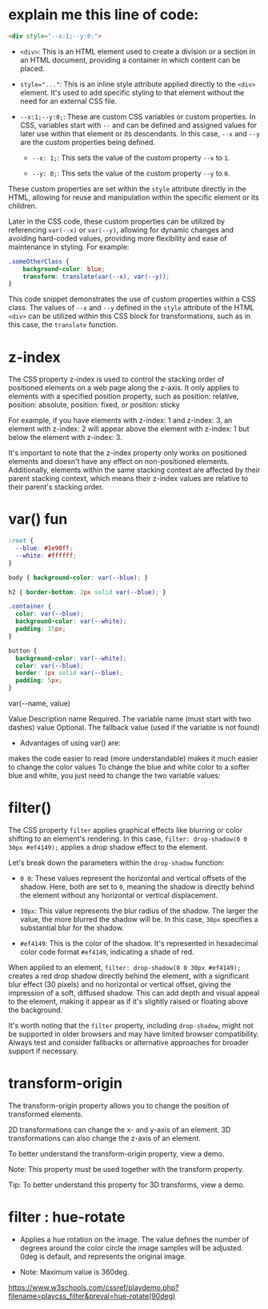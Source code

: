 # explain me this line of code:  

```html
<div style="--x:1;--y:0;">
```

- `<div>`: This is an HTML element used to create a division or a section in an HTML document, providing a container in which content can be placed.

- `style="..."`: This is an inline style attribute applied directly to the `<div>` element. It's used to add specific styling to that element without the need for an external CSS file.

- `--x:1;--y:0;`: These are custom CSS variables or custom properties. In CSS, variables start with `--` and can be defined and assigned values for later use within that element or its descendants. In this case, `--x` and `--y` are the custom properties being defined.

    - `--x: 1;`: This sets the value of the custom property `--x` to `1`.
    
    - `--y: 0;`: This sets the value of the custom property `--y` to `0`.

These custom properties are set within the `style` attribute directly in the HTML, allowing for reuse and manipulation within the specific element or its children.

Later in the CSS code, these custom properties can be utilized by referencing `var(--x)` or `var(--y)`, allowing for dynamic changes and avoiding hard-coded values, providing more flexibility and ease of maintenance in styling. For example:

```css
.someOtherClass {
    background-color: blue;
    transform: translate(var(--x), var(--y));
}
```

This code snippet demonstrates the use of custom properties within a CSS class. The values of `--x` and `--y` defined in the `style` attribute of the HTML `<div>` can be utilized within this CSS block for transformations, such as in this case, the `translate` function.



# z-index 

The CSS property z-index is used to control the stacking order of positioned elements on a web page along the z-axis. It only applies to elements with a specified position property, such as position: relative, position: absolute, position: fixed, or position: sticky

For example, if you have elements with z-index: 1 and z-index: 3, an element with z-index: 2 will appear above the element with z-index: 1 but below the element with z-index: 3.

It's important to note that the z-index property only works on positioned elements and doesn't have any effect on non-positioned elements. Additionally, elements within the same stacking context are affected by their parent stacking context, which means their z-index values are relative to their parent's stacking order.


# var() fun

``` CSS
:root {
  --blue: #1e90ff;
  --white: #ffffff;
}

body { background-color: var(--blue); }

h2 { border-bottom: 2px solid var(--blue); }

.container {
  color: var(--blue);
  background-color: var(--white);
  padding: 15px;
}

button {
  background-color: var(--white);
  color: var(--blue);
  border: 1px solid var(--blue);
  padding: 5px;
}  
```
var(--name, value)

Value	Description
name	Required. The variable name (must start with two dashes)
value	Optional. The fallback value (used if the variable is not found)

- Advantages of using var() are:

makes the code easier to read (more understandable)
makes it much easier to change the color values
To change the blue and white color to a softer blue and white, you just need to change the two variable values:




#  filter()


The CSS property `filter` applies graphical effects like blurring or color shifting to an element's rendering. In this case, `filter: drop-shadow(0 0 30px #ef4149);` applies a drop shadow effect to the element.

Let's break down the parameters within the `drop-shadow` function:

- `0 0`: These values represent the horizontal and vertical offsets of the shadow. Here, both are set to `0`, meaning the shadow is directly behind the element without any horizontal or vertical displacement.

- `30px`: This value represents the blur radius of the shadow. The larger the value, the more blurred the shadow will be. In this case, `30px` specifies a substantial blur for the shadow.

- `#ef4149`: This is the color of the shadow. It's represented in hexadecimal color code format `#ef4149`, indicating a shade of red.

When applied to an element, `filter: drop-shadow(0 0 30px #ef4149);` creates a red drop shadow directly behind the element, with a significant blur effect (30 pixels) and no horizontal or vertical offset, giving the impression of a soft, diffused shadow. This can add depth and visual appeal to the element, making it appear as if it's slightly raised or floating above the background.

It's worth noting that the `filter` property, including `drop-shadow`, might not be supported in older browsers and may have limited browser compatibility. Always test and consider fallbacks or alternative approaches for broader support if necessary.


# transform-origin 

The transform-origin property allows you to change the position of transformed elements.

2D transformations can change the x- and y-axis of an element. 3D transformations can also change the z-axis of an element.

To better understand the transform-origin property, view a demo.

Note: This property must be used together with the transform property.

Tip: To better understand this property for 3D transforms, view a demo.


# filter : hue-rotate 


- Applies a hue rotation on the image. The value defines the number of degrees around the color circle the image samples will be adjusted. 0deg is default, and represents the original image.

- Note: Maximum value is 360deg.

https://www.w3schools.com/cssref/playdemo.php?filename=playcss_filter&preval=hue-rotate(90deg) 